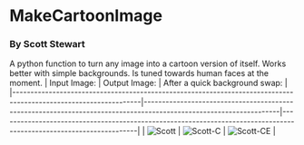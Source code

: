 # MakeCartoonImage

### By Scott Stewart
A python function to turn any image into a cartoon version of itself.
Works better with simple backgrounds.
Is tuned towards human faces at the moment.
| Input Image:                                                                                                    | Output Image:                                                                                                     | After a quick background swap:                                                                                     |
|-----------------------------------------------------------------------------------------------------------------|-------------------------------------------------------------------------------------------------------------------|--------------------------------------------------------------------------------------------------------------------|
| ![Scott](https://user-images.githubusercontent.com/36248420/157511889-f6c7b834-3f69-4785-90b3-18174d0a5728.jpg) | ![Scott-C](https://user-images.githubusercontent.com/36248420/157512035-882d97d6-e63d-4b65-afa0-8020390eb382.jpg) | ![Scott-CE](https://user-images.githubusercontent.com/36248420/157512158-e0ba35e3-ffcd-4487-bcd7-2c011332b699.jpg) |

